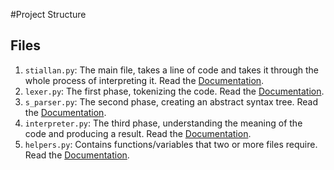 #Project Structure

## Files
1. `stiallan.py`: The main file, takes a line of code and takes it through the whole process of interpreting it. Read the [Documentation](Stiallan.md).
2. `lexer.py`: The first phase, tokenizing the code. Read the [Documentation](Lexer.md).
3. `s_parser.py`: The second phase, creating an abstract syntax tree. Read the [Documentation](Parser.md).
3. `interpreter.py`: The third phase, understanding the meaning of the code and producing a result. Read the [Documentation](Interpreter.md).
4. `helpers.py`: Contains functions/variables that two or more files require. Read the [Documentation](Helpers.md).
